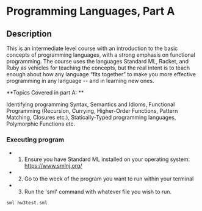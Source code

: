 # Programming Languages, Part A

## Description
This is an intermediate level course with an introduction to the basic concepts of programming languages, with a strong emphasis on functional programming. 
The course uses the languages Standard ML, Racket, and Ruby as vehicles for teaching the concepts, but the real intent is to teach enough about how any language “fits together” 
to make you more effective programming in any language -- and in learning new ones.

**Topics Covered in part A: **

Identifying programming Syntax, Semantics and Idioms, Functional Programming (Recursion, Currying, Higher-Order Functions, Pattern Matching, Closures etc.),
Statically-Typed programming languages, Polymorphic Functions etc.

### Executing program

* 1. Ensure you have Standard ML installed on your operating system: https://www.smlnj.org/
* 2. Go to the week of the program you want to run within your terminal
* 3. Run the 'sml' command with whatever file you wish to run.
```
sml hw3test.sml
```
